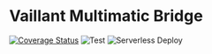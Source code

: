 # Vaillant Multimatic Bridge

[![Coverage Status](https://coveralls.io/repos/github/samover/vrc9xx-multimatic-bridge/badge.svg)](https://coveralls.io/github/samover/vrc9xx-multimatic-bridge)
![Test](https://github.com/samover/vrc9xx-multimatic-bridge/workflows/Test/badge.svg)
![Serverless Deploy](https://github.com/samover/vrc9xx-multimatic-bridge/workflows/Serverless%20Deploy/badge.svg)
